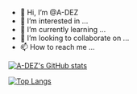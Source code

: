 - 👋 Hi, I’m @A-DEZ
- 👀 I’m interested in ...
- 🌱 I’m currently learning ...
- 💞️ I’m looking to collaborate on ...
- 📫 How to reach me ...

<!---
A-DEZ/A-DEZ is a ✨ special ✨ repository because its `README.md` (this file) appears on your GitHub profile.
You can click the Preview link to take a look at your changes.
--->

[![A-DEZ's GitHub stats](https://github-readme-stats.vercel.app/api?username=A-DEZ&theme=dark&show_icons=true)](https://github.com/A-DEZ/github-readme-stats)

[![Top Langs](https://github-readme-stats.vercel.app/api/top-langs/?username=A-DEZ&langs_count=5&theme=dark&show_icons=true)](https://github.com/A-DEZ/github-readme-stats)
